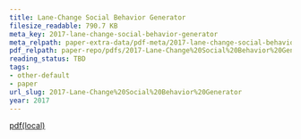```yaml
---
title: Lane-Change Social Behavior Generator
filesize_readable: 790.7 KB
meta_key: 2017-lane-change-social-behavior-generator
meta_relpath: paper-extra-data/pdf-meta/2017-lane-change-social-behavior-generator.yaml
pdf_relpath: paper-repo/pdfs/2017-Lane-Change%20Social%20Behavior%20Generator.pdf
reading_status: TBD
tags:
- other-default
- paper
url_slug: 2017-Lane-Change%20Social%20Behavior%20Generator
year: 2017
---
```


[pdf(local)](../../paper-repo/pdfs/2017-Lane-Change%20Social%20Behavior%20Generator.pdf)
